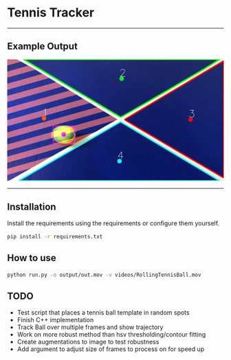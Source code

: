 # Tennis Tracker
---
## Example Output
![Alt text](images/out.jpg?raw=true "Example output")

---

## Installation
Install the requirements using the requirements or configure them yourself.

```bash
pip install -r requirements.txt
```

## How to use

```bash
python run.py -o output/out.mov -v videos/RollingTennisBall.mov
```

## TODO
- Test script that places a tennis ball template in random spots
- Finish C++ implementation
- Track Ball over multiple frames and show trajectory
- Work on more robust method than hsv thresholding/contour fitting 
- Create augmentations to image to test robustness
- Add argument to adjust size of frames to process on for speed up
